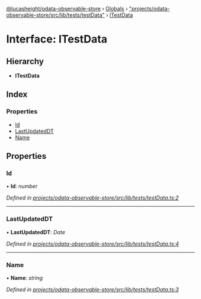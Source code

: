 [@lucasheight/odata-observable-store](../README.md) › [Globals](../globals.md) › ["projects/odata-observable-store/src/lib/tests/testData"](../modules/_projects_odata_observable_store_src_lib_tests_testdata_.md) › [ITestData](_projects_odata_observable_store_src_lib_tests_testdata_.itestdata.md)

# Interface: ITestData

## Hierarchy

* **ITestData**

## Index

### Properties

* [Id](_projects_odata_observable_store_src_lib_tests_testdata_.itestdata.md#id)
* [LastUpdatedDT](_projects_odata_observable_store_src_lib_tests_testdata_.itestdata.md#lastupdateddt)
* [Name](_projects_odata_observable_store_src_lib_tests_testdata_.itestdata.md#name)

## Properties

###  Id

• **Id**: *number*

*Defined in [projects/odata-observable-store/src/lib/tests/testData.ts:2](https://github.com/lucasheight/odata-observable-store/blob/1fec3670/projects/odata-observable-store/src/lib/tests/testData.ts#L2)*

___

###  LastUpdatedDT

• **LastUpdatedDT**: *Date*

*Defined in [projects/odata-observable-store/src/lib/tests/testData.ts:4](https://github.com/lucasheight/odata-observable-store/blob/1fec3670/projects/odata-observable-store/src/lib/tests/testData.ts#L4)*

___

###  Name

• **Name**: *string*

*Defined in [projects/odata-observable-store/src/lib/tests/testData.ts:3](https://github.com/lucasheight/odata-observable-store/blob/1fec3670/projects/odata-observable-store/src/lib/tests/testData.ts#L3)*
